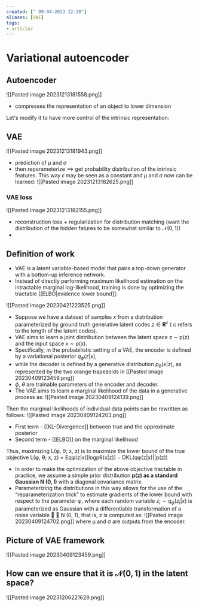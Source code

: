 ```yaml
---
created: [" 09-04-2023 12:28"]
aliases: [VAE]
tags:
- article/
---
```


# Variational autoencoder

## Autoencoder
![[Pasted image 20231213181558.png]]
- compresses the representation of an object to lower dimension


Let's modify it to have more control of the intrinsic representation:
## VAE
![[Pasted image 20231213181943.png]]
- prediction of $\mu$ and $\sigma$
- then reparameterize $\implies$ get probability distribution of the intrinsic features. This way $\epsilon$ may be seen as a constant and $\mu$ and $\sigma$ now can be learned:
			![[Pasted image 20231213182625.png]]

### VAE loss

![[Pasted image 20231213182155.png]]
- reconstruction loss + regularization for distribution matching (want the distribution of the hidden fatures to be somewhat similar to $\mathcal{N}(0, 1)$)
- 


## Definition of work
- VAE is a latent variable-based model that pairs a top-down generator with a bottom-up inference network. 
- Instead of directly performing maximum likelihood estimation on the intractable marginal log-likelihood, training is done by optimizing the tractable [[ELBO|evidence lower bound]]:

![[Pasted image 20230421223525.png]]

- Suppose we have a dataset of samples $x$ from a distribution parameterized by ground truth generative latent codes $z \in \mathbf{R}^c$ ( c refers to the length of the latent codes). 
- VAE aims to learn a joint distribution between the latent space z ∼ p(z) and the input space x ∼ p(x). 
- Specifically, in the probabilistic setting of a VAE, the encoder is defined by a variational posterior $q_{\phi}(z|x)$, 
- while the decoder is defined by a generative distribution $p_{\theta}(x|z)$, as represented by the two orange trapezoids in [[Pasted image 20230409123459.png]]
- $\phi$, $\theta$ are trainable parameters of the encoder and decoder. 
- The VAE aims to learn a marginal likelihood of the data in a generative process as: 
	![[Pasted image 20230409124139.png]]
	
Then the marginal likelihoods of individual data points can be rewritten as follows:
![[Pasted image 20230409124203.png]]

* First term - [[KL-Divergence]] between true and the approximate posterior
* Second term - [[ELBO]] on the marginal likelihood

Thus, maximizing L(φ, θ; x, z) is to maximize the lower bound of the true objective L(φ, θ; x, z) = Eqφ(z|x)[logpθ(x|z)] − DKL(qφ(z|x)||p(z))

- In order to make the optimization of the above objective tractable in practice, we assume a simple prior distribution **p(z) as a standard Gaussian N (0, I)** with a diagonal covariance matrix. 
- Parameterizing the distributions in this way allows for the use of the “reparameterization trick” to estimate gradients of the lower bound with respect to the parameter φ, where each random variable $z_i \sim q_{\phi}(z_i|x)$ is parameterized as Gaussian with a differentiable transformation of a noise variable  ∼ N (0, 1), that is, z is computed as:
		![[Pasted image 20230409124702.png]]
where μ and σ are outputs from the encoder.

## Picture of VAE framework
![[Pasted image 20230409123459.png]]


## How can we ensure that it is $\mathcal{N}(0, 1)$ in the latent space?
![[Pasted image 20231206221629.png]]

